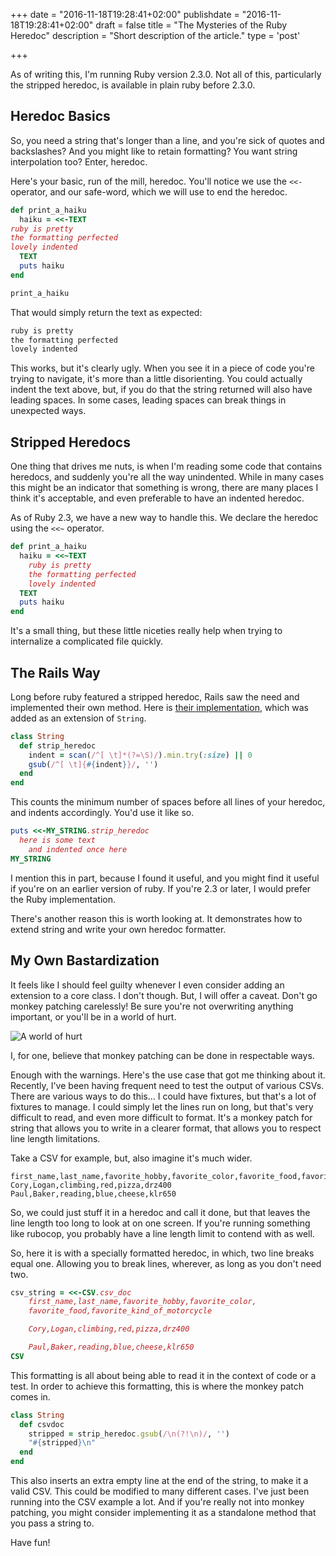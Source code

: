 +++
date = "2016-11-18T19:28:41+02:00"
publishdate = "2016-11-18T19:28:41+02:00"
draft = false
title = "The Mysteries of the Ruby Heredoc"
description = "Short description of the article."
type = 'post'

+++


As of writing this, I'm running Ruby version 2.3.0. Not all of this, particularly the stripped heredoc, is available in plain ruby before 2.3.0.

## Heredoc Basics

So, you need a string that's longer than a line, and you're sick of quotes and backslashes? And you might like to retain formatting? You want string interpolation too? Enter, heredoc.

Here's your basic, run of the mill, heredoc. You'll notice we use the `<<-` operator, and our safe-word, which we will use to end the heredoc.

```ruby
def print_a_haiku
  haiku = <<-TEXT
ruby is pretty
the formatting perfected
lovely indented
  TEXT
  puts haiku
end

print_a_haiku
```

That would simply return the text as expected:

```ruby
ruby is pretty
the formatting perfected
lovely indented
```

This works, but it's clearly ugly. When you see it in a piece of code you're trying to navigate, it's more than a little disorienting. You could actually indent the text above, but, if you do that the string returned will also have leading spaces. In some cases, leading spaces can break things in unexpected ways.

## Stripped Heredocs

One thing that drives me nuts, is when I'm reading some code that contains heredocs, and suddenly you're all the way unindented. While in many cases this might be an indicator that something is wrong, there are many places I think it's acceptable, and even preferable to have an indented heredoc.

As of Ruby 2.3, we have a new way to handle this. We declare the heredoc using the `<<~` operator.

```ruby
def print_a_haiku
  haiku = <<~TEXT
    ruby is pretty
    the formatting perfected
    lovely indented
  TEXT
  puts haiku
end
```

It's a small thing, but these little niceties really help when trying to internalize a complicated file quickly.

## The Rails Way

Long before ruby featured a stripped heredoc, Rails saw the need and implemented their own method. Here is [their implementation](https://github.com/rails/rails/blob/b422cda2ebfff4032f4c18271e96ad329c413dcc/activesupport/lib/active_support/core_ext/string/strip.rb#L22), which was added as an extension of `String`.

```ruby
class String
  def strip_heredoc
    indent = scan(/^[ \t]*(?=\S)/).min.try(:size) || 0
    gsub(/^[ \t]{#{indent}}/, '')
  end
end
```

This counts the minimum number of spaces before all lines of your heredoc, and indents accordingly. You'd use it like so.

```ruby
puts <<-MY_STRING.strip_heredoc
  here is some text
    and indented once here
MY_STRING
```

I mention this in part, because I found it useful, and you might find it useful if you're on an earlier version of ruby. If you're 2.3 or later, I would prefer the Ruby implementation.

There's another reason this is worth looking at. It demonstrates how to extend string and write your own heredoc formatter.

## My Own Bastardization

It feels like I should feel guilty whenever I even consider adding an extension to a core class. I don't though. But, I will offer a caveat. Don't go monkey patching carelessly! Be sure you're not overwriting anything important, or you'll be in a world of hurt.


![A world of hurt](images/monkeypatching-world-of-hurt.jpg)

I, for one, believe that monkey patching can be done in respectable ways.

Enough with the warnings. Here's the use case that got me thinking about it. Recently, I've been having frequent need to test the output of various CSVs. There are various ways to do this... I could have fixtures, but that's a lot of fixtures to manage. I could simply let the lines run on long, but that's very difficult to read, and even more difficult to format. It's a monkey patch for string that allows you to write in a clearer format, that allows you to respect line length limitations.

Take a CSV for example, but, also imagine it's much wider.

```csv
first_name,last_name,favorite_hobby,favorite_color,favorite_food,favorite_kind_of_motorcycle
Cory,Logan,climbing,red,pizza,drz400
Paul,Baker,reading,blue,cheese,klr650
```

So, we could just stuff it in a heredoc and call it done, but that leaves the line length too long to look at on one screen. If you're running something like rubocop, you probably have a line length limit to contend with as well.

So, here it is with a specially formatted heredoc, in which, two line breaks equal one. Allowing you to break lines, wherever, as long as you don't need two.

```ruby
csv_string = <<-CSV.csv_doc
	first_name,last_name,favorite_hobby,favorite_color,
	favorite_food,favorite_kind_of_motorcycle

	Cory,Logan,climbing,red,pizza,drz400

	Paul,Baker,reading,blue,cheese,klr650
CSV
```

This formatting is all about being able to read it in the context of code or a test. In order to achieve this formatting, this is where the monkey patch comes in.

```ruby
class String
  def csvdoc
    stripped = strip_heredoc.gsub(/\n(?!\n)/, '')
    "#{stripped}\n"
  end
end
```
This also inserts an extra empty line at the end of the string, to make it a valid CSV. This could be modified to many different cases. I've just been running into the CSV example a lot. And if you're really not into monkey patching, you might consider implementing it as a standalone method that you pass a string to.

Have fun!
